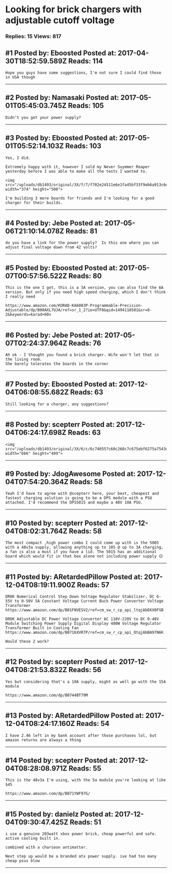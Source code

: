 # Looking for brick chargers with adjustable cutoff voltage

### Replies: 15 Views: 817

## \#1 Posted by: Eboosted Posted at: 2017-04-30T18:52:59.589Z Reads: 114

```
Hope you guys have some suggestions, I'm not sure I could find those in USA though
```

---
## \#2 Posted by: Namasaki Posted at: 2017-05-01T05:45:03.745Z Reads: 105

```
Didn't you get your power supply?
```

---
## \#3 Posted by: Eboosted Posted at: 2017-05-01T05:52:14.103Z Reads: 103

```
Yes, I did.

Extremely happy with it, however I sold my Never Suymmer Reaper yesterday before I was able to make all the tests I wanted to.

<img src="/uploads/db1493/original/3X/f/7/f702e24511e6e1fa45bf33f9eb6a913c6e9efec3.jpg" width="374" height="500">

I'm building 3 more boards for friends and I'm looking for a good charger for their builds.
```

---
## \#4 Posted by: Jebe Posted at: 2017-05-06T21:10:14.078Z Reads: 81

```
do you have a link for the power supply?  Is this one where you can adjust final voltage down from 42 volts?
```

---
## \#5 Posted by: Eboosted Posted at: 2017-05-07T00:57:56.522Z Reads: 80

```
This is the one I got, this is a 3A version, you can also find the 6A version. But only if you need high speed charging, which I don't think I really need

https://www.amazon.com/KORAD-KA6003P-Programmable-Precision-Adjustable/dp/B00AXL7UJA/ref=sr_1_2?ie=UTF8&qid=1494118581&sr=8-2&keywords=korad+60v
```

---
## \#6 Posted by: Jebe Posted at: 2017-05-07T02:24:37.964Z Reads: 76

```
Ah ok - I thought you found a brick charger. Wife won't let that in the living room. 
She barely tolerates the boards in the corner
```

---
## \#7 Posted by: Eboosted Posted at: 2017-12-04T06:08:55.682Z Reads: 63

```
Still looking for a charger, any suggestions?
```

---
## \#8 Posted by: scepterr Posted at: 2017-12-04T06:24:17.698Z Reads: 63

```
<img src="/uploads/db1493/original/3X/6/c/6c740557c60c268c7c675ebf6275a7543dd12bf3.jpg" width="666" height="499">
```

---
## \#9 Posted by: JdogAwesome Posted at: 2017-12-04T07:54:20.364Z Reads: 58

```
Yeah I'd have to agree with @scepterr here, your best, cheapest and fastest charging solution is going to be a DPS module with a PSU attached. I'd recommend the DPS5015 and maybe a 48V 10A PSU.
```

---
## \#10 Posted by: scepterr Posted at: 2017-12-04T08:02:31.764Z Reads: 58

```
The most compact ,high power combo I could come up with is the 5005 with a 48v3a supply, allowing anything up to 10S @ up to 3A charging, a fan is also a must if you have a lid. The 5015 has an additional board which would fit in that box alone not including power supply 😐
```

---
## \#11 Posted by: ARetardedPillow Posted at: 2017-12-04T08:19:11.900Z Reads: 57

```
DROK Numerical Control Step Down Voltage Regulator Stabilizer, DC 6-55V to 0-50V 5A Constant Voltage Current Buck Power Converter Voltage Transformer https://www.amazon.com/dp/B01FNVESV2/ref=cm_sw_r_cp_api_ltqjAbEKX0FSB

DROK Adjustable DC Power Voltage Converter AC 110V-220V to DC 0-48V Module Switching Power Supply Digital Display 480W Voltage Regulator Transformer Built in Cooling Fan https://www.amazon.com/dp/B0716XVR7P/ref=cm_sw_r_cp_api_OtqjAbBA97N6K

Would these 2 work?
```

---
## \#12 Posted by: scepterr Posted at: 2017-12-04T08:21:53.832Z Reads: 56

```
Yes but considering that's a 10A supply, might as well go with the 15A module

https://www.amazon.com/dp/B0744BT79M
```

---
## \#13 Posted by: ARetardedPillow Posted at: 2017-12-04T08:24:17.160Z Reads: 54

```
I have 2.46 left in my bank account after those purchases lol, but amazon returns are always a thing
```

---
## \#14 Posted by: scepterr Posted at: 2017-12-04T08:28:08.971Z Reads: 55

```
This is the 48v3a I'm using, with the 5a module you're looking at like $45

https://www.amazon.com/dp/B071YWF97G/
```

---
## \#15 Posted by: danielz Posted at: 2017-12-04T09:30:47.425Z Reads: 51

```
i use a genuine 203watt xbox power brick, cheap powerful and safe. active cooling built in. 

combined with a charsoon antimatter. 

Next step up would be a branded atx power supply. ive had too many cheap psus blow
```

---
